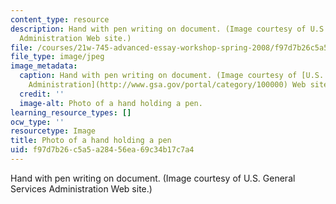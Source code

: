 ```yaml
---
content_type: resource
description: Hand with pen writing on document. (Image courtesy of U.S. General Services
  Administration Web site.)
file: /courses/21w-745-advanced-essay-workshop-spring-2008/f97d7b26c5a5a28456ea69c34b17c7a4_21w-745s08-th.jpg
file_type: image/jpeg
image_metadata:
  caption: Hand with pen writing on document. (Image courtesy of [U.S. General Services
    Administration](http://www.gsa.gov/portal/category/100000) Web site.)
  credit: ''
  image-alt: Photo of a hand holding a pen.
learning_resource_types: []
ocw_type: ''
resourcetype: Image
title: Photo of a hand holding a pen
uid: f97d7b26-c5a5-a284-56ea-69c34b17c7a4
---
```

Hand with pen writing on document. (Image courtesy of U.S. General Services Administration Web site.)

